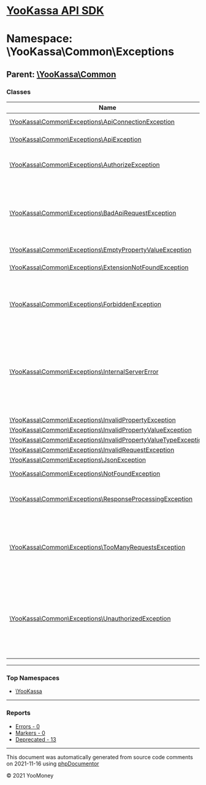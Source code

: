 # [YooKassa API SDK](../home.md)

# Namespace: \YooKassa\Common\Exceptions

## Parent: [\YooKassa\Common](../namespaces/yookassa-common.md)

### Classes

| Name | Summary |
| ---- | ------- |
| [\YooKassa\Common\Exceptions\ApiConnectionException](../classes/YooKassa-Common-Exceptions-ApiConnectionException.md) | Неожиданный код ошибки. |
| [\YooKassa\Common\Exceptions\ApiException](../classes/YooKassa-Common-Exceptions-ApiException.md) | Неожиданный код ошибки. |
| [\YooKassa\Common\Exceptions\AuthorizeException](../classes/YooKassa-Common-Exceptions-AuthorizeException.md) | Ошибка авторизации. Не установлен заголовок. |
| [\YooKassa\Common\Exceptions\BadApiRequestException](../classes/YooKassa-Common-Exceptions-BadApiRequestException.md) | Неправильный запрос. Чаще всего этот статус выдается из-за нарушения правил взаимодействия с API. |
| [\YooKassa\Common\Exceptions\EmptyPropertyValueException](../classes/YooKassa-Common-Exceptions-EmptyPropertyValueException.md) |  |
| [\YooKassa\Common\Exceptions\ExtensionNotFoundException](../classes/YooKassa-Common-Exceptions-ExtensionNotFoundException.md) | Требуемое PHP расширение не установлено. |
| [\YooKassa\Common\Exceptions\ForbiddenException](../classes/YooKassa-Common-Exceptions-ForbiddenException.md) | Секретный ключ или OAuth-токен верный, но не хватает прав для совершения операции. |
| [\YooKassa\Common\Exceptions\InternalServerError](../classes/YooKassa-Common-Exceptions-InternalServerError.md) | Технические неполадки на стороне ЮKassa. Результат обработки запроса неизвестен. Повторите запрос позднее с тем же ключом идемпотентности. |
| [\YooKassa\Common\Exceptions\InvalidPropertyException](../classes/YooKassa-Common-Exceptions-InvalidPropertyException.md) |  |
| [\YooKassa\Common\Exceptions\InvalidPropertyValueException](../classes/YooKassa-Common-Exceptions-InvalidPropertyValueException.md) |  |
| [\YooKassa\Common\Exceptions\InvalidPropertyValueTypeException](../classes/YooKassa-Common-Exceptions-InvalidPropertyValueTypeException.md) |  |
| [\YooKassa\Common\Exceptions\InvalidRequestException](../classes/YooKassa-Common-Exceptions-InvalidRequestException.md) |  |
| [\YooKassa\Common\Exceptions\JsonException](../classes/YooKassa-Common-Exceptions-JsonException.md) |  |
| [\YooKassa\Common\Exceptions\NotFoundException](../classes/YooKassa-Common-Exceptions-NotFoundException.md) | Ресурс не найден. |
| [\YooKassa\Common\Exceptions\ResponseProcessingException](../classes/YooKassa-Common-Exceptions-ResponseProcessingException.md) | Запрос был принят на обработку, но она не завершена. |
| [\YooKassa\Common\Exceptions\TooManyRequestsException](../classes/YooKassa-Common-Exceptions-TooManyRequestsException.md) | Превышен лимит запросов в единицу времени. Попробуйте снизить интенсивность запросов. |
| [\YooKassa\Common\Exceptions\UnauthorizedException](../classes/YooKassa-Common-Exceptions-UnauthorizedException.md) | [Basic Auth] Неверный идентификатор вашего аккаунта в ЮKassa или секретный ключ (имя пользователя и пароль при аутентификации). |

---

### Top Namespaces

* [\YooKassa](../namespaces/yookassa.md)

---

### Reports
* [Errors - 0](../reports/errors.md)
* [Markers - 0](../reports/markers.md)
* [Deprecated - 13](../reports/deprecated.md)

---

This document was automatically generated from source code comments on 2021-11-16 using [phpDocumentor](http://www.phpdoc.org/)

&copy; 2021 YooMoney